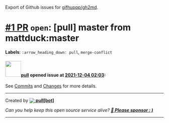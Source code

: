 Export of Github issues for [gifhuppp/gh2md](https://github.com/gifhuppp/gh2md).

# [\#1 PR](https://github.com/gifhuppp/gh2md/pull/1) `open`: [pull] master from mattduck:master
**Labels**: `:arrow_heading_down: pull`, `merge-conflict`


#### <img src="https://avatars.githubusercontent.com/in/12910?v=4" width="50">[pull](https://github.com/apps/pull) opened issue at [2021-12-04 02:03](https://github.com/gifhuppp/gh2md/pull/1):

See [Commits](/gifhuppp/gh2md/pull/1/commits) and [Changes](/gifhuppp/gh2md/pull/1/files) for more details.

-----
Created by [<img src="https://prod.download/pull-18h-svg" valign="bottom"/> **pull[bot]**](https://github.com/wei/pull)

_Can you help keep this open source service alive? **[💖 Please sponsor : )](https://prod.download/pull-pr-sponsor)**_




-------------------------------------------------------------------------------

